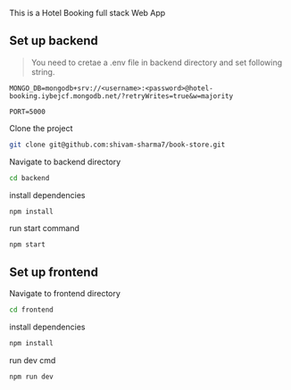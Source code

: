 This is a Hotel Booking full stack Web App

## Set up backend
>You need to cretae a .env file in backend directory and set following string.
```
MONGO_DB=mongodb+srv://<username>:<password>@hotel-booking.iybejcf.mongodb.net/?retryWrites=true&w=majority

PORT=5000
```
Clone the project 
```bash
git clone git@github.com:shivam-sharma7/book-store.git
````
Navigate to backend directory
```bash
cd backend
```
install dependencies
```bash
npm install
```
run start command
```
npm start
```

## Set up frontend
Navigate to frontend directory
```bash
cd frontend
```
install dependencies
```bash
npm install
```
run dev cmd
```
npm run dev
```
